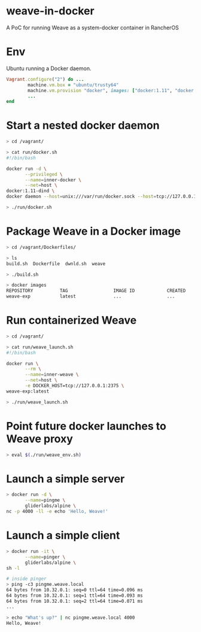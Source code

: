 # weave-in-docker
A PoC for running Weave as a system-docker container in RancherOS

# Env
Ubuntu running a Docker daemon.
```ruby
Vagrant.configure("2") do ...
        machine.vm.box = "ubuntu/trusty64"
        machine.vm.provision "docker", images: ["docker:1.11", "docker:1.11-dind"]
        ...
end
```

# Start a nested docker daemon
```bash
> cd /vagrant/

> cat run/docker.sh 
#!/bin/bash

docker run -d \
       --privileged \
       --name=inner-docker \
       --net=host \
docker:1.11-dind \
docker daemon --host=unix:///var/run/docker.sock --host=tcp://127.0.0.1:2375 --storage-driver=vfs

> ./run/docker.sh
```

# Package Weave in a Docker image
```bash
> cd /vagrant/Dockerfiles/

> ls
build.sh  Dockerfile  dwnld.sh  weave

> ./build.sh

> docker images
REPOSITORY          TAG                 IMAGE ID            CREATED             VIRTUAL SIZE
weave-exp           latest              ...                 ...                 ...
```

# Run containerized Weave
```bash
> cd /vagrant/

> cat run/weave_launch.sh 
#!/bin/bash

docker run \
       --rm \
       --name=inner-weave \
       --net=host \
       -e DOCKER_HOST=tcp://127.0.0.1:2375 \
weave-exp:latest

> ./run/weave_launch.sh
```

# Point future docker launches to Weave proxy
```bash
> eval $(./run/weave_env.sh)
```

# Launch a simple server
```bash
> docker run -d \
       --name=pingme \
       gliderlabs/alpine \
nc -p 4000 -ll -e echo 'Hello, Weave!'
```

# Launch a simple client
```bash
> docker run -it \
       --name=pinger \
       gliderlabs/alpine \
sh -l

# inside pinger
> ping -c3 pingme.weave.local
64 bytes from 10.32.0.1: seq=0 ttl=64 time=0.096 ms
64 bytes from 10.32.0.1: seq=1 ttl=64 time=0.093 ms
64 bytes from 10.32.0.1: seq=2 ttl=64 time=0.071 ms
...

> echo "What's up?" | nc pingme.weave.local 4000
Hello, Weave!
```
